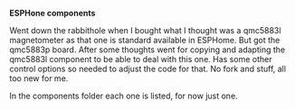 **ESPHone components**

Went down the rabbithole when I bought what I thought was a qmc5883l magnetometer as that one is standard available in ESPHome.
But got the qmc5883p board. After some thoughts went for copying and adapting the qmc5883l component to be able to deal with this one. Has some other control options
so needed to adjust the code for that. No fork and stuff, all too new for me.

In the components folder each one is listed, for now just one.

